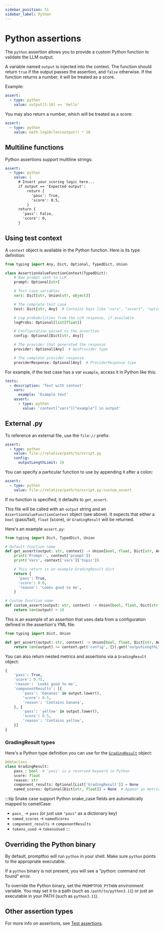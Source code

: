 ```yaml
---
sidebar_position: 51
sidebar_label: Python
---
```


# Python assertions

The `python` assertion allows you to provide a custom Python function to validate the LLM output.

A variable named `output` is injected into the context. The function should return `true` if the output passes the assertion, and `false` otherwise. If the function returns a number, it will be treated as a score.

Example:

```yaml
assert:
  - type: python
    value: output[5:10] == 'Hello'
```

You may also return a number, which will be treated as a score:

```yaml
assert:
  - type: python
    value: math.log10(len(output)) * 10
```

## Multiline functions

Python assertions support multiline strings:

```yaml
assert:
  - type: python
    value: |
      # Insert your scoring logic here...
      if output == 'Expected output':
          return {
            'pass': True,
            'score': 0.5,
          }
      return {
        'pass': False,
        'score': 0,
      }
```

## Using test context

A `context` object is available in the Python function. Here is its type definition:

```py
from typing import Any, Dict, Optional, TypedDict, Union

class AssertionValueFunctionContext(TypedDict):
    # Raw prompt sent to LLM
    prompt: Optional[str]

    # Test case variables
    vars: Dict[str, Union[str, object]]

    # The complete test case
    test: Dict[str, Any]  # Contains keys like "vars", "assert", "options"

    # Log probabilities from the LLM response, if available
    logProbs: Optional[list[float]]

    # Configuration passed to the assertion
    config: Optional[Dict[str, Any]]

    # The provider that generated the response
    provider: Optional[Any]  # ApiProvider type

    # The complete provider response
    providerResponse: Optional[Any]  # ProviderResponse type
```

For example, if the test case has a var `example`, access it in Python like this:

```yaml
tests:
  - description: 'Test with context'
    vars:
      example: 'Example text'
    assert:
      - type: python
        value: 'context["vars"]["example"] in output'
```

## External .py

To reference an external file, use the `file://` prefix:

```yaml
assert:
  - type: python
    value: file://relative/path/to/script.py
    config:
      outputLengthLimit: 10
```

You can specify a particular function to use by appending it after a colon:

```yaml
assert:
  - type: python
    value: file://relative/path/to/script.py:custom_assert
```

If no function is specified, it defaults to `get_assert`.

This file will be called with an `output` string and an `AssertionValueFunctionContext` object (see above).
It expects that either a `bool` (pass/fail), `float` (score), or `GradingResult` will be returned.

Here's an example `assert.py`:

```py
from typing import Dict, TypedDict, Union

# Default function name
def get_assert(output: str, context) -> Union[bool, float, Dict[str, Any]]:
    print('Prompt:', context['prompt'])
    print('Vars', context['vars']['topic'])

    # This return is an example GradingResult dict
    return {
      'pass': True,
      'score': 0.6,
      'reason': 'Looks good to me',
    }

# Custom function name
def custom_assert(output: str, context) -> Union[bool, float, Dict[str, Any]]:
    return len(output) > 10
```

This is an example of an assertion that uses data from a configuration defined in the assertion's YML file:

```py
from typing import Dict, Union

def get_assert(output: str, context) -> Union[bool, float, Dict[str, Any]]:
    return len(output) <= context.get('config', {}).get('outputLengthLimit', 0)
```

You can also return nested metrics and assertions via a `GradingResult` object:

```py
{
    'pass': True,
    'score': 0.75,
    'reason': 'Looks good to me',
    'componentResults': [{
        'pass': 'bananas' in output.lower(),
        'score': 0.5,
        'reason': 'Contains banana',
    }, {
        'pass': 'yellow' in output.lower(),
        'score': 0.5,
        'reason': 'Contains yellow',
    }]
}
```

### GradingResult types

Here's a Python type definition you can use for the [`GradingResult`](/docs/configuration/reference/#gradingresult) object:

```py
@dataclass
class GradingResult:
    pass_: bool  # 'pass' is a reserved keyword in Python
    score: float
    reason: str
    component_results: Optional[List['GradingResult']] = None
    named_scores: Optional[Dict[str, float]] = None  # Appear as metrics in the UI
```

:::tip Snake case support
Python snake_case fields are automatically mapped to camelCase:

- `pass_` → `pass` (or just use `"pass"` as a dictionary key)
- `named_scores` → `namedScores`
- `component_results` → `componentResults`
- `tokens_used` → `tokensUsed`
  :::

## Overriding the Python binary

By default, promptfoo will run `python` in your shell. Make sure `python` points to the appropriate executable.

If a `python` binary is not present, you will see a "python: command not found" error.

To override the Python binary, set the `PROMPTFOO_PYTHON` environment variable. You may set it to a path (such as `/path/to/python3.11`) or just an executable in your PATH (such as `python3.11`).

## Other assertion types

For more info on assertions, see [Test assertions](/docs/configuration/expected-outputs).
